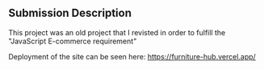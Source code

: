 ## Submission Description
This project was an old project that I revisted in order to fulfill the "JavaScript E-commerce requirement"

Deployment of the site can be seen here:
https://furniture-hub.vercel.app/